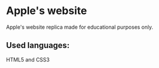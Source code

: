# Apple's website
Apple's website replica made for educational purposes only.
## Used languages:
HTML5 and CSS3
